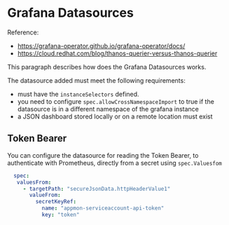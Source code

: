 # Grafana Datasources
<!-- markdownlint-disable MD004 MD034 -->

Reference:

* https://grafana-operator.github.io/grafana-operator/docs/
* https://cloud.redhat.com/blog/thanos-querier-versus-thanos-querier

This paragraph describes how does the Grafana Datasources works.

The datasource added must meet the following requirements:

* must have the `instanceSelectors` defined.
* you need to configure `spec.allowCrossNamespaceImport` to true if the datasource is in a different namespace of the grafana instance
* a JSON dashboard stored locally or on a remote location must exist

## Token Bearer

 You can configure the datasource for reading the Token Bearer, to authenticate with Prometheus, directly from a secret using `spec.Valuesfom`

 ```yaml
   spec:
    valuesFrom:
      - targetPath: "secureJsonData.httpHeaderValue1"
        valueFrom:
          secretKeyRef:
            name: "appmon-serviceaccount-api-token"
            key: "token"
 ```
